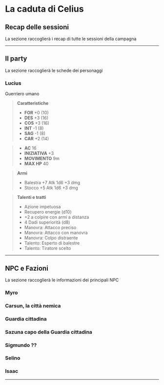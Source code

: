 # La caduta di Celius

## Recap delle sessioni

La sezione raccoglierà i recap di tutte le sessioni della campagna

---

## Il party

La sezione raccoglierà le schede dei personaggi

### Lucius

Guerriero umano

> **Caratteristiche**
> - **FOR** +0 (10)
> - **DES** +3 (16)
> - **COS** +3 (16)
> - **INT** -1 (8)
> - **SAG** -1 (8)
> - **CAR** +2 (14)

> - **AC** 16
> - **INIZIATIVA** +3
> - **MOVIMENTO** 9m
> - **MAX HP** 40

> **Armi**
> - Balestra +7 Atk 1d6 +3 dmg
> - Stocco +5 Atk 1d6 +3 dmg

> **Talenti e tratti**
> - Azione impetuosa
> - Recupero energie (d10)
> - +2 a colpire con armi a distanza
> - 4 Dadi superiorità (d8)
> - Manovra: Attacco preciso
> - Manovra: Attacco con manovra
> - Manovra: Colpo distraente
> - Talento: Esperto di balestre
> - Talento: Tiratore scelto
---

## NPC e Fazioni

La sezione raccoglierà le informazioni dei principali NPC

### Myro

### Carsun, la città nemica

### Guardia cittadina 

### Sazuna capo della Guardia cittadina

### Sigmundo ??

### Selino

### Isaac


---
